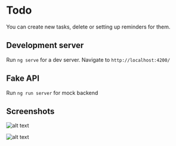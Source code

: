 # Todo

You can create new tasks, delete or setting up reminders for them.

## Development server

Run `ng serve` for a dev server. Navigate to `http://localhost:4200/`

## Fake API

Run `ng run server` for mock backend

## Screenshots

![alt text](https://github.com/MrDefkit/To-do-Angular/blob/main/screenshots/2022-10-15-12:42:06-screenshot.png)


![alt text](https://github.com/MrDefkit/To-do-Angular/blob/main/screenshots/2022-10-15-12:42:17-screenshot.png)

